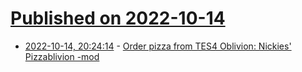 # [Published on 2022-10-14](index.md)

* [2022-10-14, 20:24:14](https://lobste.rs/s/jjhlv0/order_pizza_from_tes4_oblivion_nickies) - [Order pizza from TES4 Oblivion: Nickies' Pizzablivion -mod](https://www.nexusmods.com/oblivion/mods/52398)
